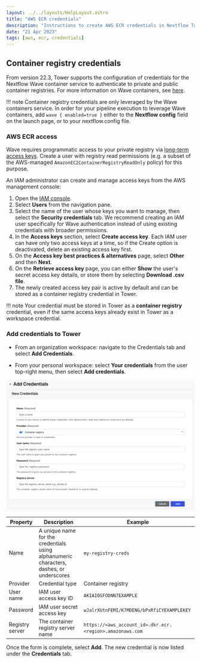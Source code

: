 ```yaml
---
layout: ../../layouts/HelpLayout.astro
title: "AWS ECR credentials"
description: "Instructions to create AWS ECR credentials in Nextflow Tower."
date: "21 Apr 2023"
tags: [aws, ecr, credentials]
---
```


## Container registry credentials

From version 22.3, Tower supports the configuration of credentials for the Nextflow Wave container service to authenticate to private and public container registries. For more information on Wave containers, see [here](https://www.nextflow.io/docs/latest/wave.html).

!!! note
    Container registry credentials are only leveraged by the Wave containers service. In order for your pipeline execution to leverage Wave containers, add `wave { enabled=true }` either to the **Nextflow config** field on the launch page, or to your nextflow.config file.

### AWS ECR access

Wave requires programmatic access to your private registry via [long-term access keys](https://docs.aws.amazon.com/general/latest/gr/aws-sec-cred-types.html#create-long-term-access-keys). Create a user with registry read permissions (e.g. a subset of the AWS-managed `AmazonEC2ContainerRegistryReadOnly` policy) for this purpose.

An IAM administrator can create and manage access keys from the AWS management console:

1. Open the [IAM console](https://console.aws.amazon.com/iam/).
2. Select **Users** from the navigation pane.
3. Select the name of the user whose keys you want to manage, then select the **Security credentials** tab. We recommend creating an IAM user specifically for Wave authentication instead of using existing credentials with broader permissions.
4. In the **Access keys** section, select **Create access key**. Each IAM user can have only two access keys at a time, so if the Create option is deactivated, delete an existing access key first.
5. On the **Access key best practices & alternatives** page, select **Other** and then **Next**.
6. On the **Retrieve access key** page, you can either **Show** the user's secret access key details, or store them by selecting **Download .csv file**.
7. The newly created access key pair is active by default and can be stored as a container registry credential in Tower.

!!! note
    Your credential must be stored in Tower as a **container registry** credential, even if the same access keys already exist in Tower as a workspace credential.

### Add credentials to Tower

- From an organization workspace: navigate to the Credentials tab and select **Add Credentials**.

- From your personal workspace: select **Your credentials** from the user top-right menu, then select **Add credentials**.

![](_images/container_registry_credentials_blank.png)

| Property        | Description                                                                             | Example                                                   |
| --------------- | --------------------------------------------------------------------------------------- | --------------------------------------------------------- |
| Name            | A unique name for the credentials using alphanumeric characters, dashes, or underscores | `my-registry-creds`                                       |
| Provider        | Credential type                                                                         | Container registry                                        |
| User name       | IAM user access key ID                                                                  | `AKIAIOSFODNN7EXAMPLE`                                    |
| Password        | IAM user secret access key                                                              | `wJalrXUtnFEMI/K7MDENG/bPxRfiCYEXAMPLEKEY`                |
| Registry server | The container registry server name                                                      | `https://<aws_account_id>.dkr.ecr.<region>.amazonaws.com` |

Once the form is complete, select **Add**. The new credential is now listed under the **Credentials** tab.
